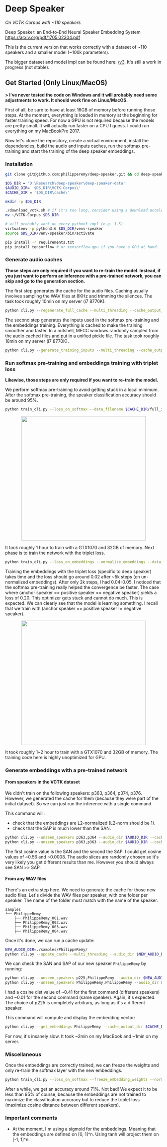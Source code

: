 # Deep Speaker
*On VCTK Corpus with ~110 speakers*

Deep Speaker: an End-to-End Neural Speaker Embedding System https://arxiv.org/pdf/1705.02304.pdf

This is the current version that works correctly with a dataset of ~110 speakers and a smaller model (~100k parameters).

The bigger dataset and model impl can be found here: [/v3](v3). It's still a work in progress (not stable).

## Get Started (Only Linux/MacOS)

**> I've never tested the code on Windows and it will probably need some adjustments to work. It should work fine on Linux/MacOS.**


First of all, be sure to have at least 16GB of memory before running those steps. At the moment, everything is loaded in memory at the beginning for faster training speed. For now a GPU is not required because the models are pretty small. It will actually run faster on a CPU I guess.
I could run everything on my MacBookPro 2017.


Now let's clone the repository, create a virtual environment, install the dependencies, build the audio and inputs caches, run the softmax pre-training and start the training of the deep speaker embeddings.

### Installation

```bash
git clone git@github.com:philipperemy/deep-speaker.git && cd deep-speaker

$DS_DIR = 'D:\Research\deep-speaker\deep-speaker-data'
$AUDIO_DIR= '$DS_DIR\VCTK-Corpus\'
$CACHE_DIR = '$DS_DIR\cache\'

mkdir -p $DS_DIR

./download_vctk.sh # if it's too long, consider using a download accelerator like: axel.
mv ~/VCTK-Corpus $DS_DIR

# will probably work on every python3 impl (e.g. 3.5).
virtualenv -p python3.6 $DS_DIR/venv-speaker
source $DS_DIR/venv-speaker/bin/activate

pip install -r requirements.txt
pip install tensorflow # or tensorflow-gpu if you have a GPU at hand.
```

### Generate audio caches

**Those steps are only required if you want to re-train the model. Instead, if you just want to perform an inference with a pre-trained network, you can skip and go to the generation section.**

The first step generates the cache for the audio files. Caching usually involves sampling the WAV files at 8KHz and trimming the silences. The task took roughly 10min on my server (i7 8770K).

```bash
python cli.py --regenerate_full_cache --multi_threading --cache_output_dir $CACHE_DIR --audio_dir $AUDIO_DIR
```

The second step generates the inputs used in the softmax pre-training and the embeddings training. Everything is cached to make the training smoother and faster. In a nutshell, MFCC windows randomly sampled from the audio cached files and put in a unified pickle file. The task took roughly 18min on my server (i7 8770K).

```bash
python cli.py --generate_training_inputs --multi_threading --cache_output_dir $CACHE_DIR --audio_dir $AUDIO_DIR
```

### Run softmax pre-training and embeddings training with triplet loss

**Likewise, those steps are only required if you want to re-train the model.**

We perform softmax pre-training to avoid getting stuck in a local minimum. After the softmax pre-training, the speaker classification accuracy should be around 95%.

```bash
python train_cli.py --loss_on_softmax --data_filename $CACHE_DIR/full_inputs.pkl
```

<p align="center">
  <img src="misc/fig1.png" width="400"><br/>
</p>

It took roughly 1 hour to train with a GTX1070 and 32GB of memory. Next phase is to train the network with the triplet loss.

```bash
python train_cli.py --loss_on_embeddings --normalize_embeddings --data_filename $CACHE_DIR/full_inputs.pkl
```

Training the embeddings with the triplet loss (specific to deep speaker) takes time and the loss should go around 0.02 after ~5k steps (on un-normalized embeddings). After only 2k steps, I had 0.04-0.05. I noticed that the softmax pre-training really helped the convergence be faster. The case where (anchor speaker == positive speaker == negative speaker) yields a loss of 0.20. This optimizer gets stuck and cannot do much. This is expected. We can clearly see that the model is learning something. I recall that we train with (anchor speaker == positive speaker != negative speaker).


<p align="center">
  <img src="misc/fig2.png" width="400"><br/>
</p>

It took roughly 1~2 hour to train with a GTX1070 and 32GB of memory. The training code here is highly unoptimized for GPU.

### Generate embeddings with a pre-trained network

#### From speakers in the VCTK dataset

We didn't train on the following speakers: p363, p364, p374, p376. However, we generated the cache for them (because they were part of the initial dataset). So we can just run the inference with a single command.

This command will:
- check that the embeddings are L2-normalized (L2-norm should be 1).
- check that the SAP is much lower than the SAN.

```bash
python cli.py --unseen_speakers p363,p364 --audio_dir $AUDIO_DIR --cache_output_dir $CACHE_DIR
python cli.py --unseen_speakers p363,p363 --audio_dir $AUDIO_DIR --cache_output_dir $CACHE_DIR
```
The first cosine value is the SAN and the second the SAP. I could get cosine values of ~0.56 and ~0.0008. The audio slices are randomly chosen so it's very likely you get different results than me. However you should always see SAN >> SAP.

#### From any WAV files

There's an extra step here. We need to generate the cache for those new audio files. Let's divide the WAV files per speaker, with one folder per speaker. The name of the folder must match with the name of the speaker.

```
samples
└── PhilippeRemy
    ├── PhilippeRemy_001.wav
    ├── PhilippeRemy_002.wav
    ├── PhilippeRemy_003.wav
    ├── PhilippeRemy_004.wav
```

Once it's done, we can run a cache update:

```bash
NEW_AUDIO_DIR=./samples/PhilippeRemy/
python cli.py --update_cache --multi_threading --audio_dir $NEW_AUDIO_DIR --cache_output_dir $CACHE_DIR
```

We can check the SAN and SAP of our new speaker `PhilippeRemy` by running:

```bash
python cli.py --unseen_speakers p225,PhilippeRemy --audio_dir $NEW_AUDIO_DIR --cache_output_dir $CACHE_DIR
python cli.py --unseen_speakers PhilippeRemy,PhilippeRemy --audio_dir $NEW_AUDIO_DIR --cache_output_dir $CACHE_DIR
```

I had a cosine dist value of ~0.41 for the first command (different speakers) and ~0.01 for the second command (same speaker). Again, it's expected. The choice of p225 is completely arbitrary, as long as it's a different speaker.

This command will compute and display the embedding vector:

```bash
python cli.py --get_embeddings PhilippeRemy --cache_output_dir $CACHE_DIR --audio_dir $AUDIO_DIR
```

For now, it's insanely slow. It took ~2min on my MacBook and ~1min on my server.

### Miscellaneous

Once the embeddings are correctly trained, we can freeze the weights and only re-train the softmax layer with the new embeddings.

```bash
python train_cli.py --loss_on_softmax --freeze_embedding_weights --normalize_embeddings --data_filename $CACHE_DIR/full_inputs.pkl
```

After a while, we get an accuracy around 71%. Not bad! We expect it to be less than 95% of course, because the embeddings are not trained to maximize the classification accuracy but to reduce the triplet loss (maximize cosine distance between different speakers).

### Important comments

- At the moment, I'm using a sigmoid for the embeddings. Meaning that the embeddings are defined on [0, 1]^n. Using tanh will project them on [-1, 1]^n.
